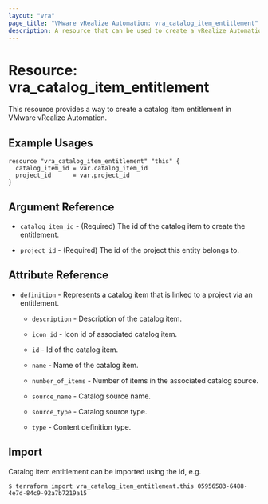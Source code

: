 ```yaml
---
layout: "vra"
page_title: "VMware vRealize Automation: vra_catalog_item_entitlement"
description: A resource that can be used to create a vRealize Automation catalog item entitlement.
---
```


# Resource: vra\_catalog\_item\_entitlement

This resource provides a way to create a catalog item entitlement in VMware vRealize Automation.

## Example Usages

```hcl
resource "vra_catalog_item_entitlement" "this" {
  catalog_item_id = var.catalog_item_id
  project_id      = var.project_id
}
```

## Argument Reference

* `catalog_item_id` - (Required) The id of the catalog item to create the entitlement.

* `project_id` - (Required) The id of the project this entity belongs to.

## Attribute Reference

* `definition` - Represents a catalog item that is linked to a project via an entitlement.

    * `description` - Description of the catalog item.

    * `icon_id` - Icon id of associated catalog item.

    * `id` - Id of the catalog item.

    * `name` - Name of the catalog item.

    * `number_of_items` - Number of items in the associated catalog source.

    * `source_name` - Catalog source name.

    * `source_type` - Catalog source type.

    * `type` - Content definition type.

## Import

Catalog item entitlement can be imported using the id, e.g.

`$ terraform import vra_catalog_item_entitlement.this 05956583-6488-4e7d-84c9-92a7b7219a15`
